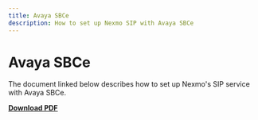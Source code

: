 ```yaml
---
title: Avaya SBCe
description: How to set up Nexmo SIP with Avaya SBCe
---
```


# Avaya SBCe

The document linked below describes how to set up Nexmo's SIP service with Avaya SBCe.

**[Download PDF](/assets/pdf/sip/configuration/nexmo-sip-avayasbce.pdf)**
